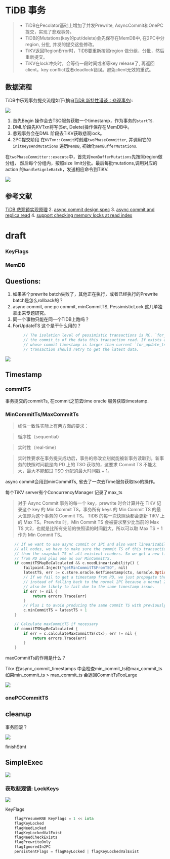 # TiDB 事务

> * TiDB在Pecolator基础上增加了并发Prewrite, AsyncCommit和OnePC提交，实现了悲观事务。
> * TiDB的Mutations(key的put/delete)会先保存在MemDB中, 在2PC中分region, 分批, 并发的提交这些修改。
> * TiKV返回RegionError时，TiDB要重新按照region 做分组，分批，然后重新提交。
> * TiKV在lock冲突时，会等待一段时间或者等key release了, 再返回client，key conflict或者deadlock错误。避免client无效的重试。

<!-- toc -->
## 数据流程

TiDB中乐观事务提交流程如下(摘自[TiDB 新特性漫谈：悲观事务][6]):

![](./dot/Optimistic_pecolator.png)

1. 首先Begin 操作会去TSO服务获取一个timestamp，作为事务的`startTS`.
2. DML阶段先KVTxn将写(Set, Delete)操作保存在MemDB中。
3. 悲观事务会在DML 阶段去TiKV获取悲观lock。
4. 2PC提交阶段 在`KVTxn::Commit`时创建`twoPhaseCommitter`, 并调用它的`initKeysAndMutations`
遍历`MemDB`, 初始化`memBufferMutations`.

在`twoPhaseCommitter::execute`中，首先对`memBufferMutations`先按照region做分组，
然后每个分组内，按照size limit分批。最后每批mutations,调用对应的action
的`handleSignleBatch`，发送相应命令到TiKV.

![](./dot/batch_mutation.svg)










## 参考文献

[TiDB 悲观锁实现原理](https://asktug.com/t/topic/33550)
2. [async commit design spec](https://github.com/tikv/sig-transaction/blob/master/design/async-commit/spec.md)
3. [async commit and replica read](https://tikv.github.io/sig-transaction/design/async-commit/replica-read.html)
4. [support checking memory locks at read index](https://github.com/pingcap/kvproto/pull/665)

[1]: https://asktug.com/t/topic/33550
[async-commit]: https://pingcap.com/blog-cn/async-commit-principle/
[3]: https://book.tidb.io/session1/chapter6/pessimistic-txn.html
[6]: https://pingcap.com/blog-cn/pessimistic-transaction-the-new-features-of-tidb/


# draft


### KeyFlags

### MemDB



## Questions:

1. 如果某个prewrite batch失败了，其他正在执行，或者已经执行的Prewrite batch是怎么rollback的？
2. async commit, one pc commit, minCommitTS, PessimisticLock 这几单独拿出来专题研究。
3. 同一个事物只能在同一个TiDB上跑吗？
4. ForUpdateTS 这个是干什么用的？

```rust
        // The isolation level of pessimistic transactions is RC. `for_update_ts` is
        // the commit_ts of the data this transaction read. If exists a commit version
        // whose commit timestamp is larger than current `for_update_ts`, the
        // transaction should retry to get the latest data.
```

![](./dot/tidb_txn.svg)

## Timestamp

### commitTS

事务提交的commitTs, 在commit之前去time oracle 服务获取timestamp.

### MinCommitTs/MaxCommitTs

>线性一致性实际上有两方面的要求：

>循序性（sequential）

>实时性（real-time）

>实时性要求在事务提交成功后，事务的修改立刻就能被新事务读取到。新事务的快照时间戳是向 PD 上的 TSO 获取的，这要求 Commit TS 不能太大，最大不能超过 TSO 分配的最大时间戳 + 1。

async commit会用到minCommitTs, 省去了一次去Time服务获取tso的操作。

每个TiKV server有个ConcurrencyManager 记录了max_ts

> 对于 Async Commit 事务的每一个 key，prewrite 时会计算并在 TiKV 记录这个 key 的 Min Commit TS，事务所有 keys 的 Min Commit TS 的最大值即为这个事务的 Commit TS。
> TiDB 的每一次快照读都会更新 TiKV 上的 Max TS。Prewrite 时，Min Commit TS 会被要求至少比当前的 Max TS 大2，也就是比所有先前的快照读的时间戳大，所以可以取 Max TS + 1 作为 Min Commit TS。


```rust
	// If we want to use async commit or 1PC and also want linearizability across
	// all nodes, we have to make sure the commit TS of this transaction is greater
	// than the snapshot TS of all existent readers. So we get a new timestamp
	// from PD and plus one as our MinCommitTS.
	if commitTSMayBeCalculated && c.needLinearizability() {
		failpoint.Inject("getMinCommitTSFromTSO", nil)
		latestTS, err := c.store.oracle.GetTimestamp(ctx, &oracle.Option{TxnScope: oracle.GlobalTxnScope})
		// If we fail to get a timestamp from PD, we just propagate the failure
		// instead of falling back to the normal 2PC because a normal 2PC will
		// also be likely to fail due to the same timestamp issue.
		if err != nil {
			return errors.Trace(err)
		}
		// Plus 1 to avoid producing the same commit TS with previously committed transactions
		c.minCommitTS = latestTS + 1
	}

	// Calculate maxCommitTS if necessary
	if commitTSMayBeCalculated {
		if err = c.calculateMaxCommitTS(ctx); err != nil {
			return errors.Trace(err)
		}
	}
```

maxCommitTs的作用是什么？

Tikv 在async_commit_timestamps 中会检查min_commit_ts和max_commit_ts
如果min_commit_ts > max_commit_ts 会返回CommitTsTooLarge

![](./dot/tidb_min_commit_ts.svg)



### onePCCommitTS

## cleanup

事务回滚？

![](./dot/tidb_txn_cleanup.svg)

finishStmt

## SimpleExec

![](./dot/SimpleExec.svg)
### 获取悲观锁: LockKeys

![](./dot/tidb_pessimisticlock.svg)

KeyFlags

```go
	flagPresumeKNE KeyFlags = 1 << iota
	flagKeyLocked
	flagNeedLocked
	flagKeyLockedValExist
	flagNeedCheckExists
	flagPrewriteOnly
	flagIgnoredIn2PC
	persistentFlags = flagKeyLocked | flagKeyLockedValExist
```

